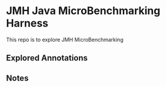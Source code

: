 # JMH Java MicroBenchmarking Harness

This repo is to explore JMH MicroBenchmarking

## Explored Annotations

## Notes
